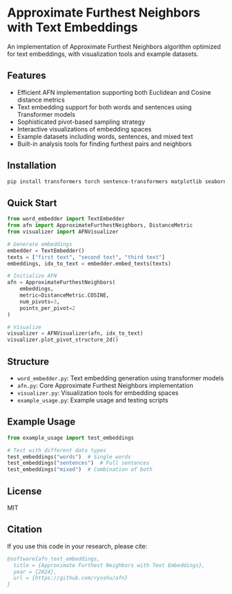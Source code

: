 # Approximate Furthest Neighbors with Text Embeddings

An implementation of Approximate Furthest Neighbors algorithm optimized for text embeddings, with visualization tools and example datasets.

## Features

- Efficient AFN implementation supporting both Euclidean and Cosine distance metrics
- Text embedding support for both words and sentences using Transformer models
- Sophisticated pivot-based sampling strategy
- Interactive visualizations of embedding spaces
- Example datasets including words, sentences, and mixed text
- Built-in analysis tools for finding furthest pairs and neighbors

## Installation

```bash
pip install transformers torch sentence-transformers matplotlib seaborn scikit-learn
```

## Quick Start

```python
from word_embedder import TextEmbedder
from afn import ApproximateFurthestNeighbors, DistanceMetric
from visualizer import AFNVisualizer

# Generate embeddings
embedder = TextEmbedder()
texts = ["first text", "second text", "third text"]
embeddings, idx_to_text = embedder.embed_texts(texts)

# Initialize AFN
afn = ApproximateFurthestNeighbors(
    embeddings,
    metric=DistanceMetric.COSINE,
    num_pivots=3,
    points_per_pivot=2
)

# Visualize
visualizer = AFNVisualizer(afn, idx_to_text)
visualizer.plot_pivot_structure_2d()
```

## Structure

- `word_embedder.py`: Text embedding generation using transformer models
- `afn.py`: Core Approximate Furthest Neighbors implementation
- `visualizer.py`: Visualization tools for embedding spaces
- `example_usage.py`: Example usage and testing scripts

## Example Usage

```python
from example_usage import test_embeddings

# Test with different data types
test_embeddings("words")  # Single words
test_embeddings("sentences")  # Full sentences
test_embeddings("mixed")  # Combination of both
```

## License

MIT

## Citation

If you use this code in your research, please cite:

```bibtex
@software{afn_text_embeddings,
  title = {Approximate Furthest Neighbors with Text Embeddings},
  year = {2024},
  url = {https://github.com/ryoshu/afn}
}
```